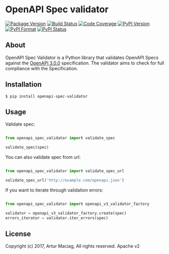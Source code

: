 # OpenAPI Spec validator

[![Package Version](hhttps://img.shields.io/pypi/v/openapi-spec-validator.svg)](https://pypi.python.org/pypi/openapi-spec-validator)
[![Build Status](https://travis-ci.org/p1c2u/openapi-spec-validator.svg?branch=master)](https://travis-ci.org/p1c2u/openapi-spec-validator)
[![Code Coverage](https://img.shields.io/codecov/c/github/p1c2u/openapi-spec-validator/master.svg?style=flat)](https://codecov.io/github/p1c2u/openapi-spec-validator?branch=master)
[![PyPI Version](https://img.shields.io/pypi/pyversions/openapi-spec-validator.svg)](https://pypi.python.org/pypi/openapi-spec-validator)
[![PyPI Format](https://img.shields.io/pypi/format/openapi-spec-validator.svg)](https://pypi.python.org/pypi/openapi-spec-validator)
[![PyPI Status](https://img.shields.io/pypi/status/openapi-spec-validator.svg)](https://pypi.python.org/pypi/openapi-spec-validator)

## About

OpenAPI Spec Validator is a Python library that validates OpenAPI Specs against the [OpenAPI 3.0.0](https://github.com/OAI/OpenAPI-Specification/blob/master/versions/3.0.0.md) specification. The validator aims to check for full compliance with the Specification.

## Installation

    $ pip install openapi-spec-validator

## Usage

Validate spec:

```python

from openapi_spec_validator import validate_spec

validate_spec(spec)
```

You can also validate spec from url:

```python

from openapi_spec_validator import validate_spec_url

validate_spec_url('http://example.com/openapi.json')
```

If you want to iterate through validation errors:

```python

from openapi_spec_validator import openapi_v3_validator_factory

validator = openapi_v3_validator_factory.create(spec)
errors_iterator = validator.iter_errors(spec)
```

## License

Copyright (c) 2017, Artur Maciag, All rights reserved.
Apache v2
